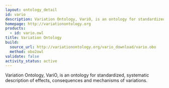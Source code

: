 ```yaml
---
layout: ontology_detail
id: vario
description: Variation Ontology, VariO, is an ontology for standardized, systematic description of effects, consequences and mechanisms of variations.
homepage: http://variationontology.org
products:
  - id: vario.owl
title: Variation Ontology
build:
  source_url: http://variationontology.org/vario_download/vario.obo
  method: obo2owl
validate: false
activity_status: active
---
```


Variation Ontology, VariO, is an ontology for standardized, systematic description of effects, consequences and mechanisms of variations.
